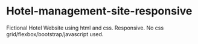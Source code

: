 # Hotel-management-site-responsive
Fictional Hotel Website using html and css. Responsive. No css grid/flexbox/bootstrap/javascript used.
